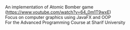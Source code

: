 An implementation of Atomic Bomber game (https://www.youtube.com/watch?v=64_0m1T9wxE) <br>
Focus on computer graphics using JavaFX and OOP <br>
For the Advanced Programming Course at Sharif University
